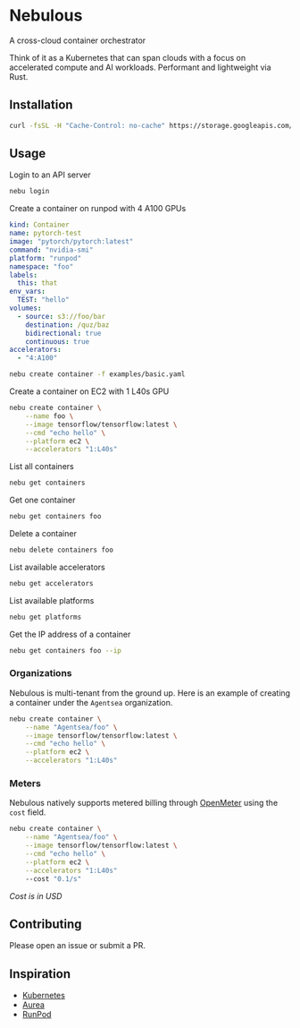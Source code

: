 # Nebulous

A cross-cloud container orchestrator

Think of it as a Kubernetes that can span clouds with a focus on accelerated compute and AI workloads. Performant and lightweight via Rust.

## Installation

```sh
curl -fsSL -H "Cache-Control: no-cache" https://storage.googleapis.com/nebulous-rs/releases/install.sh | bash
```

## Usage

Login to an API server
```sh
nebu login
```

Create a container on runpod with 4 A100 GPUs
```yaml
kind: Container
name: pytorch-test
image: "pytorch/pytorch:latest"
command: "nvidia-smi"
platform: "runpod"
namespace: "foo"
labels:
  this: that
env_vars:
  TEST: "hello"
volumes:
  - source: s3://foo/bar
    destination: /quz/baz
    bidirectional: true
    continuous: true
accelerators:
  - "4:A100"
```
```sh
nebu create container -f examples/basic.yaml
```

Create a container on EC2 with 1 L40s GPU
```sh
nebu create container \
    --name foo \
    --image tensorflow/tensorflow:latest \
    --cmd "echo hello" \
    --platform ec2 \
    --accelerators "1:L40s"
```

List all containers
```sh
nebu get containers
```

Get one container
```sh
nebu get containers foo
```

Delete a container
```sh
nebu delete containers foo
```

List available accelerators
```sh
nebu get accelerators
```

List available platforms
```sh
nebu get platforms
```

Get the IP address of a container
```sh
nebu get containers foo --ip
```

### Organizations

Nebulous is multi-tenant from the ground up. Here is an example of creating a container under the `Agentsea` organization.

```sh
nebu create container \
    --name "Agentsea/foo" \
    --image tensorflow/tensorflow:latest \
    --cmd "echo hello" \
    --platform ec2 \
    --accelerators "1:L40s"
```

### Meters

Nebulous natively supports metered billing through [OpenMeter](https://openmeter.cloud/) using the `cost` field.

```sh
nebu create container \
    --name "Agentsea/foo" \
    --image tensorflow/tensorflow:latest \
    --cmd "echo hello" \
    --platform ec2 \
    --accelerators "1:L40s"
    --cost "0.1/s"
```
_Cost is in USD_

## Contributing

Please open an issue or submit a PR.

## Inspiration

- [Kubernetes](https://kubernetes.io/)
- [Aurea](https://github.com/aurae-runtime/aurae)
- [RunPod](https://runpod.io/)